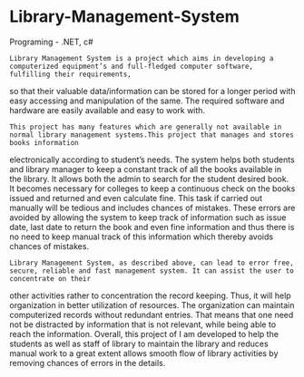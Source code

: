 # Library-Management-System
Programing - .NET, c#

    Library Management System is a project which aims in developing a computerized equipment’s and full-fledged computer software, fulfilling their requirements, 
so that their valuable data/information can be stored for a longer period with easy accessing and manipulation of the same. The required software and hardware
are easily available and easy to work with. 
    
    This project has many features which are generally not available in normal library management systems.This project that manages and stores books information 
electronically according to student’s needs. The system helps both students and library manager to keep a constant track of all the books available in the library. 
It allows both the admin to search for the student desired book. It becomes necessary for colleges to keep a continuous check on the books issued and returned and
even calculate fine. This task if carried out manually will be tedious and includes chances of mistakes. These errors are avoided by allowing the system to keep 
track of information such as issue date, last date to return the book and even fine information and thus there is no need to keep manual track of this information
which thereby avoids chances of mistakes.

    Library Management System, as described above, can lead to error free, secure, reliable and fast management system. It can assist the user to concentrate on their 
other activities rather to concentration the record keeping. Thus, it will help organization in better utilization of resources. The organization can maintain 
computerized records without redundant entries. That means that one need not be distracted by information that is not relevant, while being able to reach the information.
Overall, this project of I am developed to help the students as well as staff of library to maintain the library and reduces manual work to a great extent allows smooth
flow of library activities by removing chances of errors in the details.
